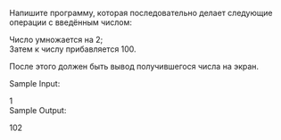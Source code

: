 Напишите программу, которая последовательно делает следующие операции с введённым числом:

Число умножается на 2;\
Затем к числу прибавляется 100.

После этого должен быть вывод получившегося числа на экран.

Sample Input:

1\
Sample Output:

102